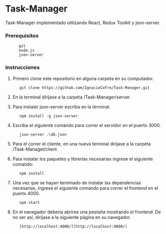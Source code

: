 # Task-Manager
Task-Manager implementado utilizando React, Redux Toolkit y json-server.

### Prerequisitos
          
          git
          node.js
          json-server
          
### Instrucciones

1. Primero clone este repositorio en alguna carpeta en su computador.

          git clone https://github.com/IgnacioCofre/Task-Manager.git

3. En la terminal diríjase a la carpeta /Task-Manager/server.
4. Para instalar json-server escriba en la terminal.
          
          npm install -g json-server

5. Escriba el siguiente comando para correr el servidor en el puerto 3000.
          
          json-server .\db.json

4. Para el correr el cliente, en una nueva terminal diríjase a la carpeta /Task-Managet/client.
5. Para instalar los paquetes y librerías necesarias ingrese el siguiente comando:

          npm install
          
5. Una vez que se hayan terminado de instalar las dependencias necesarias, ingrese el siguiente comando para correr el frontend en el puerto 4000.

          npm start

6. En el navegador debería abrirse una pestaña mostrando el frontend. De no ser así, diríjase a la siguiente página en su navegador.

          [http://localhost:4000/](http://localhost:4000/)

